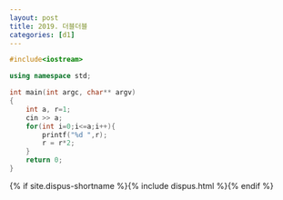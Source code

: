 ```yaml
---
layout: post
title: 2019. 더블더블
categories: [d1]
---
```


```cpp
#include<iostream>

using namespace std;

int main(int argc, char** argv)
{
    int a, r=1;
    cin >> a;
    for(int i=0;i<=a;i++){
    	printf("%d ",r);
        r = r*2;
    }
	return 0;
}
```

{% if site.dispus-shortname %}{% include dispus.html %}{% endif %}